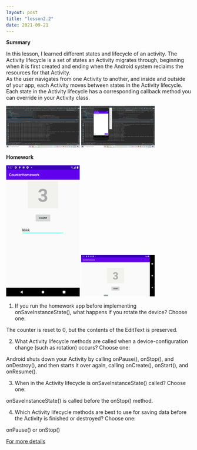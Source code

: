 ```yaml
---
layout: post
title: "lesson2.2"
date: 2021-09-21
---
```



**Summary**

In this lesson, I learned different states and lifecycle of an activity.
The Activity lifecycle is a set of states an Activity migrates through, beginning when it is first created and ending when the Android system reclaims the resources for that Activity.  
As the user navigates from one Activity to another, and inside and outside of your app, each Activity moves between states in the Activity lifecycle.  
Each state in the Activity lifecycle has a corresponding callback method you can override in your Activity class.  

<img src="https://raw.githubusercontent.com/ColeFang/NeuCS5520_projects/ph-pages/lesson2/lesson2.2_1.png" alt="drawing" width="200"/>
<img src="https://raw.githubusercontent.com/ColeFang/NeuCS5520_projects/ph-pages/lesson2/lesson2.2_2.png" alt="drawing" width="200"/>

**Homework**

<img src="https://raw.githubusercontent.com/ColeFang/NeuCS5520_projects/ph-pages/lesson2/lesson2.2_3.png" alt="drawing" width="200"/>
<img src="https://raw.githubusercontent.com/ColeFang/NeuCS5520_projects/ph-pages/lesson2/lesson2.2_4.png" alt="drawing" width="200"/>

1. If you run the homework app before implementing onSaveInstanceState(), what happens if you rotate the device? Choose one:

The counter is reset to 0, but the contents of the EditText is preserved.

2. What Activity lifecycle methods are called when a device-configuration change (such as rotation) occurs? Choose one:

Android shuts down your Activity by calling onPause(), onStop(), and onDestroy(), and then starts it over again, calling onCreate(), onStart(), and onResume().


3. When in the Activity lifecycle is onSaveInstanceState() called? Choose one:

onSaveInstanceState() is called before the onStop() method.


4. Which Activity lifecycle methods are best to use for saving data before the Activity is finished or destroyed? Choose one:

onPause() or onStop()

[For more details](https://github.com/ColeFang/cs5520projects/tree/main/lesson2.2)
